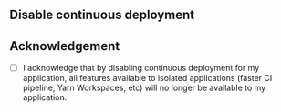 ## Disable continuous deployment
<!-- State the reason why you want to disable continuous deployments for your application. -->

## Acknowledgement
<!-- Must be marked as complete for approval. -->
- [ ] I acknowledge that by disabling continuous deployment for my application, all features available to isolated applications (faster CI pipeline, Yarn Workspaces, etc) will no longer be available to my application.
